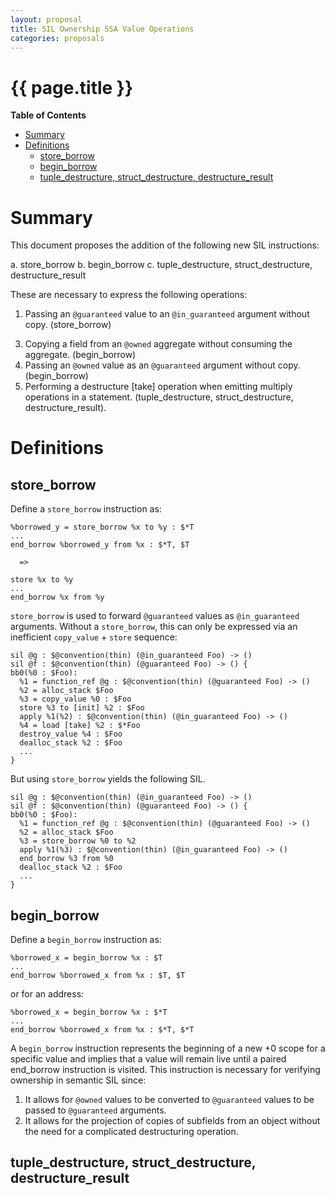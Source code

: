 ```yaml
---
layout: proposal
title: SIL Ownership SSA Value Operations
categories: proposals
---
```


# {{ page.title }}

<!-- markdown-toc start - Don't edit this section. Run M-x markdown-toc-generate-toc again -->
**Table of Contents**

- [Summary](#summary)
- [Definitions](#definitions)
    - [store_borrow](#storeborrow)
    - [begin_borrow](#beginborrow)
    - [tuple_destructure, struct_destructure, destructure_result](#tupledestructure-structdestructure-destructureresult)

<!-- markdown-toc end -->

# Summary

This document proposes the addition of the following new SIL instructions:

  a. store_borrow
  b. begin_borrow
  c. tuple_destructure, struct_destructure, destructure_result

These are necessary to express the following operations:

1. Passing an `@guaranteed` value to an `@in_guaranteed` argument without
   copy. (store_borrow)
<!-- 2. Passing an `@owned` value as an `@inout` argument without
   copy. (store_borrow [inout], end_inout_borrow) -->
3. Copying a field from an `@owned` aggregate without consuming the
   aggregate. (begin_borrow)
4. Passing an `@owned` value as an `@guaranteed` argument without
   copy. (begin_borrow)
5. Performing a destructure [take] operation when emitting multiply operations
   in a statement. (tuple_destructure, struct_destructure, destructure_result).

# Definitions

## store_borrow

Define a `store_borrow` instruction as:

    %borrowed_y = store_borrow %x to %y : $*T
    ...
    end_borrow %borrowed_y from %x : $*T, $T

      =>

    store %x to %y
    ...
    end_borrow %x from %y

`store_borrow` is used to forward `@guaranteed` values as `@in_guaranteed`
arguments. Without a `store_borrow`, this can only be expressed via an
inefficient `copy_value` + `store` sequence:

    sil @g : $@convention(thin) (@in_guaranteed Foo) -> ()
    sil @f : $@convention(thin) (@guaranteed Foo) -> () {
    bb0(%0 : $Foo):
      %1 = function_ref @g : $@convention(thin) (@guaranteed Foo) -> ()
      %2 = alloc_stack $Foo
      %3 = copy_value %0 : $Foo
      store %3 to [init] %2 : $Foo
      apply %1(%2) : $@convention(thin) (@in_guaranteed Foo) -> ()
      %4 = load [take] %2 : $*Foo
      destroy_value %4 : $Foo
      dealloc_stack %2 : $Foo
      ...
    }

But using `store_borrow` yields the following SIL.

    sil @g : $@convention(thin) (@in_guaranteed Foo) -> ()
    sil @f : $@convention(thin) (@guaranteed Foo) -> () {
    bb0(%0 : $Foo):
      %1 = function_ref @g : $@convention(thin) (@guaranteed Foo) -> ()
      %2 = alloc_stack $Foo
      %3 = store_borrow %0 to %2
      apply %1(%3) : $@convention(thin) (@in_guaranteed Foo) -> ()
      end_borrow %3 from %0
      dealloc_stack %2 : $Foo
      ...
    }

<!--
## store_borrow [inout] and end_inout_borrow

Define `store_borrow [inout]` and `end_inout_borrow` as follows:

    %2 = store_borrow %1 to [inout] %0 : $*T
    apply %f(%2) : $@convention(thin) (@inout T) -> ()
    %3 = end_inout_borrow %2 from %1 : $*T, $T

    =>

    store %1 to %0 : $*T
    apply %f(%0) : $@convention(thin) (@inout T) -> ()

A `store_borrow [inout]` instruction is used to convert `@owned` values to
`@inout` parameters without performing a copy. The `end_inout_borrow` represents
the end of the mutable borrow scope and lowers to a written back value. Today this can only be expressed
using a `copy_value`+`store`+`load`+`destroy_value` sequence:

    sil @g : $@convention(thin) (@inout Foo) -> ()
    sil @f : $@convention(thin) (@owned Foo) -> () {
    bb0(%0 : $Foo):
      %1 = function_ref @g : $@convention(thin) (@guaranteed Foo) -> ()
      %2 = alloc_stack $Foo
      %3 = copy_value %0 : $Foo
      store %3 to [init] %2 : $*Foo
      apply %1(%2) : $@convention(thin) (@inout Foo) -> ()
      %4 = load [take] %2 : $*Foo
      destroy_value %4 : $Foo
      dealloc_stack %2 : $Foo
      destroy_value %1
      ...
    }

Using `store_borrow [inout]` and `end_inout_borrow` (see below), we can express
the same SIL without a copy as:

    sil @g : $@convention(thin) (@inout Foo) -> ()
    sil @f : $@convention(thin) (@owned Foo) -> () {
    bb0(%0 : $Foo):
      %1 = function_ref @g : $@convention(thin) (@guaranteed Foo) -> ()
      %2 = alloc_stack $Foo
      %3 = store_borrow %0 to [inout] %2 : $*Foo
      apply %1(%3) : $@convention(thin) (@inout Foo) -> ()
      %4 = end_inout_borrow %3 from %0 : $*Foo, $Foo
      dealloc_stack %2 : $Foo
      destroy_value %1
      ...
    }
-->

## begin_borrow

Define a `begin_borrow` instruction as:

    %borrowed_x = begin_borrow %x : $T
    ...
    end_borrow %borrowed_x from %x : $T, $T

or for an address:

    %borrowed_x = begin_borrow %x : $*T
    ...
    end_borrow %borrowed_x from %x : $*T, $*T

A `begin_borrow` instruction represents the beginning of a new +0 scope for a
specific value and implies that a value will remain live until a paired
end_borrow instruction is visited. This instruction is necessary for verifying
ownership in semantic SIL since:

1. It allows for `@owned` values to be converted to `@guaranteed` values to be
   passed to `@guaranteed` arguments.
2. It allows for the projection of copies of subfields from an object without
   the need for a complicated destructuring operation.

## tuple_destructure, struct_destructure, destructure_result
